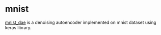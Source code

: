 # mnist
[mnist_dae](https://github.com/Marzhmann/mnist/blob/main/mnist_dae.ipynb) is a denoising autoencoder implemented on mnist dataset using keras library.